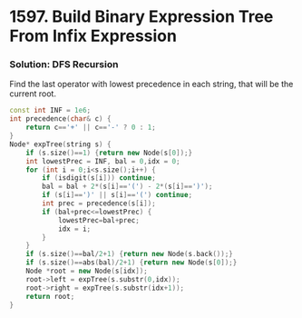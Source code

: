 # 1597. Build Binary Expression Tree From Infix Expression

### Solution: DFS Recursion 
Find the last operator with lowest precedence in each string, that will be the current root.

```c++
const int INF = 1e6;
int precedence(char& c) {
    return c=='+' || c=='-' ? 0 : 1;
}
Node* expTree(string s) {
    if (s.size()==1) {return new Node(s[0]);}
    int lowestPrec = INF, bal = 0,idx = 0;
    for (int i = 0;i<s.size();i++) {
        if (isdigit(s[i])) continue;
        bal = bal + 2*(s[i]=='(') - 2*(s[i]==')');
        if (s[i]==')' || s[i]=='(') continue;
        int prec = precedence(s[i]);
        if (bal+prec<=lowestPrec) {
            lowestPrec=bal+prec;
            idx = i;
        }
    }
    if (s.size()==bal/2+1) {return new Node(s.back());}
    if (s.size()==abs(bal)/2+1) {return new Node(s[0]);}
    Node *root = new Node(s[idx]);
    root->left = expTree(s.substr(0,idx));
    root->right = expTree(s.substr(idx+1));
    return root;
}
```